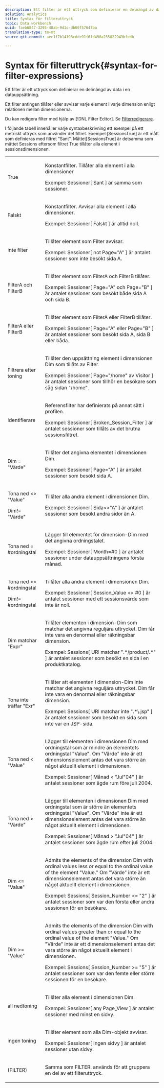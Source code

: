 ```yaml
---
description: Ett filter är ett uttryck som definierar en delmängd av data i en datauppsättning.
solution: Analytics
title: Syntax för filteruttryck
topic: Data workbench
uuid: faeb6847-3295-48ab-9d1c-db00f57647ba
translation-type: tm+mt
source-git-commit: aec1f7b14198cdde91f61d490a235022943bfedb

---
```



# Syntax för filteruttryck{#syntax-for-filter-expressions}

Ett filter är ett uttryck som definierar en delmängd av data i en datauppsättning.

Ett filter antingen tillåter eller avvisar varje element i varje dimension enligt relationen mellan dimensionerna.

Du kan redigera filter med hjälp av [!DNL Filter Editor]. Se [Filterredigerare](../../../home/c-get-started/c-analysis-vis/c-filter-editors/c-filter-editors.md#concept-2f343ecbed8240f18b0c1f1eccef11e3).

I följande tabell innehåller varje syntaxbeskrivning ett exempel på ett metriskt uttryck som använder det filtret. Exempel:[SessionsTrue] är ett mått som definieras med filtret &quot;Sant&quot;. Måttet[SessionsTrue] är detsamma som måttet Sessions eftersom filtret True tillåter alla element i sessionsdimensionen.

<table id="table_5D66E6C11B384460BAAA7A6130214594"> 
 <tbody> 
  <tr> 
   <td colname="col1"> <p>True </p> </td> 
   <td colname="col2"> <p>Konstantfilter. Tillåter alla element i alla dimensioner </p> <p>Exempel: Sessioner[ Sant ] är samma som sessioner. </p> </td> 
  </tr> 
  <tr> 
   <td colname="col1"> <p>Falskt </p> </td> 
   <td colname="col2"> <p>Konstantfilter. Avvisar alla element i alla dimensioner. </p> <p>Exempel: Sessioner[ Falskt ] är alltid noll. </p> </td> 
  </tr> 
  <tr> 
   <td colname="col1"> <p>inte filter </p> </td> 
   <td colname="col2"> <p>Tillåter element som Filter avvisar. </p> <p>Exempel: Sessioner[ not Page="A" ] är antalet sessioner som inte besökt sida A. </p> </td> 
  </tr> 
  <tr> 
   <td colname="col1"> <p>FilterA och FilterB </p> </td> 
   <td colname="col2"> <p>Tillåter element som FilterA och FilterB tillåter. </p> <p>Exempel: Sessioner[ Page="A" och Page="B" ] är antalet sessioner som besökt både sida A och sida B. </p> </td> 
  </tr> 
  <tr> 
   <td colname="col1"> <p>FilterA eller FilterB </p> </td> 
   <td colname="col2"> <p>Tillåter element som FilterA eller FilterB tillåter. </p> <p>Exempel: Sessioner[ Page="A" eller Page="B" ] är antalet sessioner som besökt sida A, sida B eller båda. </p> </td> 
  </tr> 
  <tr> 
   <td colname="col1"> <p>Filtrera efter toning </p> </td> 
   <td colname="col2"> <p>Tillåter den uppsättning element i dimensionen Dim som tillåts av Filter. </p> <p>Exempel: Sessioner[ Page="/home" av Visitor ] är antalet sessioner som tillhör en besökare som såg sidan "/home". </p> </td> 
  </tr> 
  <tr> 
   <td colname="col1"> <p>Identifierare </p> </td> 
   <td colname="col2"> <p>Referensfilter har definierats på annat sätt i profilen. </p> <p>Exempel: Sessioner[ Broken_Session_Filter ] är antalet sessioner som tillåts av det brutna sessionsfiltret. </p> </td> 
  </tr> 
  <tr> 
   <td colname="col1"> <p>Dim = "Värde" </p> </td> 
   <td colname="col2"> <p>Tillåter det angivna elementet i dimensionen Dim. </p> <p>Exempel: Sessioner[ Page="A" ] är antalet sessioner som besökt sida A. </p> </td> 
  </tr> 
  <tr> 
   <td colname="col1"> <p>Tona ned &lt;&gt; "Value" </p> <p>Dim!= "Värde" </p> </td> 
   <td colname="col2"> <p>Tillåter alla andra element i dimensionen Dim. </p> <p>Exempel: Sessioner[ Sida&lt;&gt;"A" ] är antalet sessioner som besökt andra sidor än A. </p> </td> 
  </tr> 
  <tr> 
   <td colname="col1"> Tona ned = #ordningstal </td> 
   <td colname="col2"> <p>Lägger till elementet för dimension-Dim med det angivna ordningstalet. </p> <p>Exempel: Sessioner[ Month=#0 ] är antalet sessioner under datauppsättningens första månad. </p> </td> 
  </tr> 
  <tr> 
   <td colname="col1"> <p>Tona ned &lt;&gt; #ordningstal </p> <p>Dim!= #ordningstal </p> </td> 
   <td colname="col2"> <p>Tillåter alla andra element i dimensionen Dim. </p> <p>Exempel: Sessioner[ Session_Value &lt;&gt; #0 ] är antalet sessioner med ett sessionsvärde som inte är noll. </p> </td> 
  </tr> 
  <tr> 
   <td colname="col1"> <p>Dim matchar "Expr" </p> </td> 
   <td colname="col2"> <p>Tillåter elementen i dimension-Dim som matchar det angivna reguljära uttrycket. Dim får inte vara en denormal eller räkningsbar dimension. </p> <p>Exempel: Sessions[ URI matchar ".*/product/.*" ] är antalet sessioner som besökt en sida i en produktkatalog. </p> </td> 
  </tr> 
  <tr> 
   <td colname="col1"> <p>Tona inte träffar "Exr" </p> </td> 
   <td colname="col2"> <p>Tillåter att elementen i dimension-Dim inte matchar det angivna reguljära uttrycket. Dim får inte vara en denormal eller räkningsbar dimension. </p> <p>Exempel: Sessions[ URI matchar inte ".*\.jsp" ] är antalet sessioner som besökt en sida som inte var en JSP-sida. </p> </td> 
  </tr> 
  <tr> 
   <td colname="col1"> <p>Tona ned &lt; "Value" </p> </td> 
   <td colname="col2"> <p>Lägger till elementen i dimensionen Dim med ordningstal som är mindre än elementets ordningstal "Value". Om "Värde" inte är ett dimensionselement antas det vara större än något aktuellt element i dimensionen. </p> <p>Exempel: Sessioner[ Månad &lt; "Jul"04" ] är antalet sessioner som ägde rum före juli 2004. </p> </td> 
  </tr> 
  <tr> 
   <td colname="col1"> <p>Tona ned &gt; "Värde" </p> </td> 
   <td colname="col2"> <p>Lägger till elementen i dimensionen Dim med ordningstal som är större än elementets ordningstal "Value". Om "Värde" inte är ett dimensionselement antas det vara större än något aktuellt element i dimensionen. </p> <p>Exempel: Sessioner[ Månad &gt; "Jul"04" ] är antalet sessioner som ägde rum efter juli 2004. </p> </td> 
  </tr> 
  <tr> 
   <td colname="col1"> <p>Dim &lt;= "Value" </p> </td> 
   <td colname="col2"> <p>Admits the elements of the dimension Dim with ordinal values less or equal to the ordinal value of the element "Value." Om "Värde" inte är ett dimensionselement antas det vara större än något aktuellt element i dimensionen. </p> <p>Exempel: Sessions[ Session_Number &lt;= "2" ] är antalet sessioner som var den första eller andra sessionen för en besökare. </p> </td> 
  </tr> 
  <tr> 
   <td colname="col1"> Dim &gt;= "Value" </td> 
   <td colname="col2"> <p>Admits the elements of the dimension Dim with ordinal values greater than or equal to the ordinal value of the element "Value." Om "Värde" inte är ett dimensionselement antas det vara större än något aktuellt element i dimensionen. </p> <p>Exempel: Sessions[ Session_Number &gt;= "5" ] är antalet sessioner som var den femte eller större sessionen för en besökare. </p> </td> 
  </tr> 
  <tr> 
   <td colname="col1"> <p>all nedtoning </p> </td> 
   <td colname="col2"> <p>Tillåter alla element i dimensionen Dim. </p> <p>Exempel: Sessioner[ any Page_View ] är antalet sessioner med minst en sidvy. </p> </td> 
  </tr> 
  <tr> 
   <td colname="col1"> <p>ingen toning </p> </td> 
   <td colname="col2"> <p>Tillåter element som alla Dim-objekt avvisar. </p> <p>Exempel: Sessioner[ ingen sidvy ] är antalet sessioner utan sidvy. </p> </td> 
  </tr> 
  <tr> 
   <td colname="col1"> <p>(FILTER) </p> </td> 
   <td colname="col2"> <p>Samma som FILTER. används för att gruppera en del av ett filteruttryck. </p> </td> 
  </tr> 
 </tbody> 
</table>

